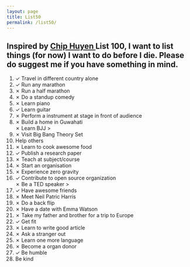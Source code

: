 ```yaml
---
layout: page
title: List50
permalink: /list50/
---
```


## Inspired by <a href="https://huyenchip.com/list-100/">Chip Huyen </a> List 100, I want to list things (for now) I want to do before I die. Please do suggest me if you have something in mind.<br />

<ol>
 <li>✓ Travel in different country alone</li> 
 <li>✓ Run any marathon</li> 
 <li>✗ Run a half marathon</li>
 <li>✗ Do a standup comedy</li>
 <li>✗ Learn piano </li>
 <li>✓ Learn guitar</li>
 <li>✗ Perform a instrument at stage in front of audience </li>
 <li>✗ Build a home in Guwahati </li>
 <!<li>✗ Learn BJJ </li>>
 <li>✗ Visit Big Bang Theory Set </li>
 <li>  Help others </li>
 <li>✗ Learn to cook awesome food </li>
 <li>✓ Publish a research paper </li>
 <li>✗ Teach at subject/course </li>
 <li>✗ Start an organisation</li>
 <li>✗ Experience zero gravity </li>
 <li>✓ Contribute to open source organization </li>
 <!<li>✗ Be a TED speaker </li>>
 <li>✓ Have awesome friends </li>
 <li>✗ Meet Neil Patric Harris</li>
 <li>✗ Do a back flip</li>
 <li>✗ Have a date with Emma Watson</li>
 <li>✗ Take my father and brother for a trip to Europe</li>
 <li>✓ Get fit </li>
 <li>✗ Learn to write good article </li>
 <li>✗ Ask a stranger out</li>
 <li>✗ Learn one more language </li>
 <li>✗ Become a organ donor</li>
 <li>✓ Be humble </li>
 <li> Be kind </li>
</ol>

